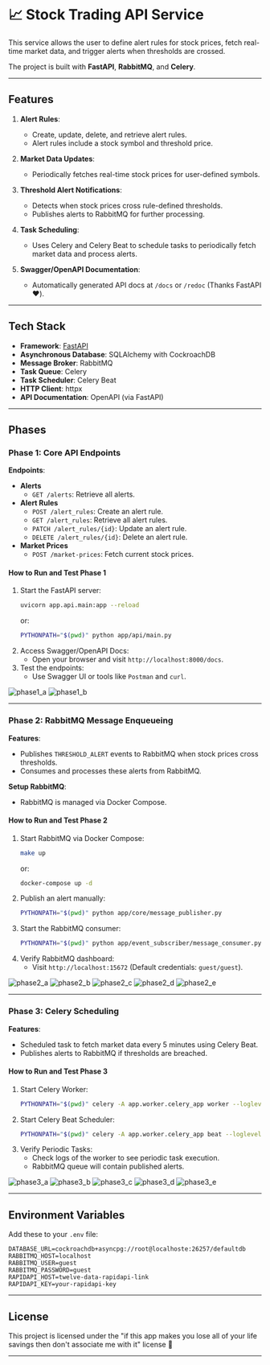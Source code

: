 # 📈 Stock Trading API Service

This service allows the user to define alert rules for stock prices, fetch real-time market data, and trigger alerts when thresholds are crossed.

The project is built with **FastAPI**, **RabbitMQ**, and **Celery**.

---

## **Features**

1. **Alert Rules**:
   - Create, update, delete, and retrieve alert rules.
   - Alert rules include a stock symbol and threshold price.

2. **Market Data Updates**:
   - Periodically fetches real-time stock prices for user-defined symbols.

3. **Threshold Alert Notifications**:
   - Detects when stock prices cross rule-defined thresholds.
   - Publishes alerts to RabbitMQ for further processing.

4. **Task Scheduling**:
   - Uses Celery and Celery Beat to schedule tasks to periodically fetch market data and process alerts.

5. **Swagger/OpenAPI Documentation**:
   - Automatically generated API docs at `/docs` or `/redoc` (Thanks FastAPI ❤️).

---

## **Tech Stack**

- **Framework**: [FastAPI](https://fastapi.tiangolo.com/)
- **Asynchronous Database**: SQLAlchemy with CockroachDB
- **Message Broker**: RabbitMQ
- **Task Queue**: Celery
- **Task Scheduler**: Celery Beat
- **HTTP Client**: httpx
- **API Documentation**: OpenAPI (via FastAPI)

---

## **Phases**

### **Phase 1: Core API Endpoints**

**Endpoints**:
- **Alerts**
  - `GET /alerts`: Retrieve all alerts.
- **Alert Rules**
  - `POST /alert_rules`: Create an alert rule.
  - `GET /alert_rules`: Retrieve all alert rules.
  - `PATCH /alert_rules/{id}`: Update an alert rule.
  - `DELETE /alert_rules/{id}`: Delete an alert rule.
- **Market Prices**
  - `POST /market-prices`: Fetch current stock prices.

#### **How to Run and Test Phase 1**
1. Start the FastAPI server:
   ```bash
   uvicorn app.api.main:app --reload
   ```
   or:
   ```bash
   PYTHONPATH="$(pwd)" python app/api/main.py
   ```
2. Access Swagger/OpenAPI Docs:
   - Open your browser and visit `http://localhost:8000/docs`.
3. Test the endpoints:
   - Use Swagger UI or tools like `Postman` and `curl`.

![phase1_a](./imgs/phase1_a.png)
![phase1_b](./imgs/phase1_b.png)

---

### **Phase 2: RabbitMQ Message Enqueueing**

**Features**:
- Publishes `THRESHOLD_ALERT` events to RabbitMQ when stock prices cross thresholds.
- Consumes and processes these alerts from RabbitMQ.

**Setup RabbitMQ**:
- RabbitMQ is managed via Docker Compose.

#### **How to Run and Test Phase 2**
1. Start RabbitMQ via Docker Compose:
    ```bash
   make up
   ```
   or:
    ```bash
   docker-compose up -d
   ```
2. Publish an alert manually:
   ```bash
   PYTHONPATH="$(pwd)" python app/core/message_publisher.py
   ```
3. Start the RabbitMQ consumer:
   ```bash
   PYTHONPATH="$(pwd)" python app/event_subscriber/message_consumer.py
   ```
4. Verify RabbitMQ dashboard:
   - Visit `http://localhost:15672` (Default credentials: `guest/guest`).

![phase2_a](./imgs/phase2_a.png)
![phase2_b](./imgs/phase2_b.png)
![phase2_c](./imgs/phase2_c.png)
![phase2_d](./imgs/phase2_d.png)
![phase2_e](./imgs/phase2_e.png)


---

### **Phase 3: Celery Scheduling**

**Features**:
- Scheduled task to fetch market data every 5 minutes using Celery Beat.
- Publishes alerts to RabbitMQ if thresholds are breached.

#### **How to Run and Test Phase 3**
1. Start Celery Worker:
   ```bash
   PYTHONPATH="$(pwd)" celery -A app.worker.celery_app worker --loglevel=info
   ```
2. Start Celery Beat Scheduler:
   ```bash
   PYTHONPATH="$(pwd)" celery -A app.worker.celery_app beat --loglevel=info
   ```
3. Verify Periodic Tasks:
   - Check logs of the worker to see periodic task execution.
   - RabbitMQ queue will contain published alerts.

![phase3_a](./imgs/phase3_a.png)
![phase3_b](./imgs/phase3_b.png)
![phase3_c](./imgs/phase3_c.png)
![phase3_d](./imgs/phase3_d.png)
![phase3_e](./imgs/phase3_e.png)

---

## **Environment Variables**

Add these to your `.env` file:
```
DATABASE_URL=cockroachdb+asyncpg://root@localhoste:26257/defaultdb
RABBITMQ_HOST=localhost
RABBITMQ_USER=guest
RABBITMQ_PASSWORD=guest
RAPIDAPI_HOST=twelve-data-rapidapi-link
RAPIDAPI_KEY=your-rapidapi-key
```

---

## **License**

This project is licensed under the "if this app makes you lose all of your life savings then don't associate me with it" license 💯

---
